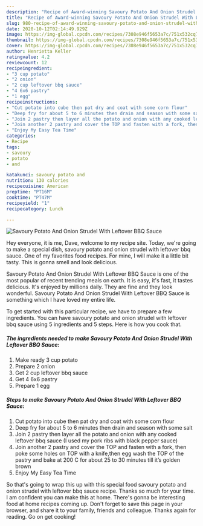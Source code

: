 ```yaml
---
description: "Recipe of Award-winning Savoury Potato And Onion Strudel With Leftover BBQ Sauce"
title: "Recipe of Award-winning Savoury Potato And Onion Strudel With Leftover BBQ Sauce"
slug: 980-recipe-of-award-winning-savoury-potato-and-onion-strudel-with-leftover-bbq-sauce
date: 2020-10-12T02:14:49.929Z
image: https://img-global.cpcdn.com/recipes/7308e946f5653a7c/751x532cq70/savoury-potato-and-onion-strudel-with-leftover-bbq-sauce-recipe-main-photo.jpg
thumbnail: https://img-global.cpcdn.com/recipes/7308e946f5653a7c/751x532cq70/savoury-potato-and-onion-strudel-with-leftover-bbq-sauce-recipe-main-photo.jpg
cover: https://img-global.cpcdn.com/recipes/7308e946f5653a7c/751x532cq70/savoury-potato-and-onion-strudel-with-leftover-bbq-sauce-recipe-main-photo.jpg
author: Henrietta Keller
ratingvalue: 4.2
reviewcount: 12
recipeingredient:
- "3 cup potato"
- "2 onion"
- "2 cup leftover bbq sauce"
- "4 6x6 pastry"
- "1 egg"
recipeinstructions:
- "Cut potato into cube then pat dry and coat with some corn flour"
- "Deep fry for about 5 to 6 minutes then drain and season with some salt"
- "Join 2 pastry then layer all the potato and onion with any cooked leftover bbq sauce (I used my pork ribs with black pepper sauce)"
- "Join another 2 pastry and cover the TOP and fasten with a fork, then poke some holes on TOP with a knife,then egg wash the TOP of the pastry and bake at 200 C for about 25 to 30 minutes till it’s golden brown"
- "Enjoy My Easy Tea Time"
categories:
- Recipe
tags:
- savoury
- potato
- and

katakunci: savoury potato and 
nutrition: 130 calories
recipecuisine: American
preptime: "PT16M"
cooktime: "PT47M"
recipeyield: "1"
recipecategory: Lunch

---
```



![Savoury Potato And Onion Strudel With Leftover BBQ Sauce](https://img-global.cpcdn.com/recipes/7308e946f5653a7c/751x532cq70/savoury-potato-and-onion-strudel-with-leftover-bbq-sauce-recipe-main-photo.jpg)

Hey everyone, it is me, Dave, welcome to my recipe site. Today, we're going to make a special dish, savoury potato and onion strudel with leftover bbq sauce. One of my favorites food recipes. For mine, I will make it a little bit tasty. This is gonna smell and look delicious.

Savoury Potato And Onion Strudel With Leftover BBQ Sauce is one of the most popular of recent trending meals on earth. It is easy, it's fast, it tastes delicious. It's enjoyed by millions daily. They are fine and they look wonderful. Savoury Potato And Onion Strudel With Leftover BBQ Sauce is something which I have loved my entire life.




To get started with this particular recipe, we have to prepare a few ingredients. You can have savoury potato and onion strudel with leftover bbq sauce using 5 ingredients and 5 steps. Here is how you cook that.

<!--inarticleads1-->

##### The ingredients needed to make Savoury Potato And Onion Strudel With Leftover BBQ Sauce:

1. Make ready 3 cup potato
1. Prepare 2 onion
1. Get 2 cup leftover bbq sauce
1. Get 4 6x6 pastry
1. Prepare 1 egg




<!--inarticleads2-->

##### Steps to make Savoury Potato And Onion Strudel With Leftover BBQ Sauce:

1. Cut potato into cube then pat dry and coat with some corn flour
1. Deep fry for about 5 to 6 minutes then drain and season with some salt
1. Join 2 pastry then layer all the potato and onion with any cooked leftover bbq sauce (I used my pork ribs with black pepper sauce)
1. Join another 2 pastry and cover the TOP and fasten with a fork, then poke some holes on TOP with a knife,then egg wash the TOP of the pastry and bake at 200 C for about 25 to 30 minutes till it’s golden brown
1. Enjoy My Easy Tea Time




So that's going to wrap this up with this special food savoury potato and onion strudel with leftover bbq sauce recipe. Thanks so much for your time. I am confident you can make this at home. There's gonna be interesting food at home recipes coming up. Don't forget to save this page in your browser, and share it to your family, friends and colleague. Thanks again for reading. Go on get cooking!
